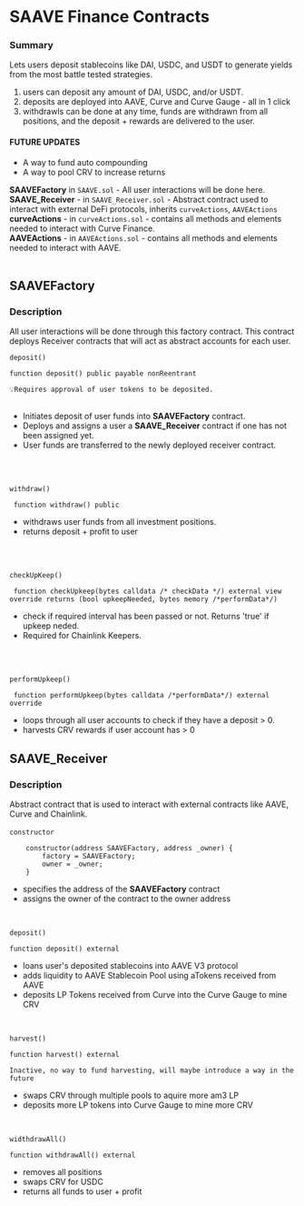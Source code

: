 # SAAVE Finance Contracts
### Summary
Lets users deposit stablecoins like DAI, USDC, and USDT to generate yields from the most battle tested strategies.
1. users can deposit any amount of DAI, USDC, and/or USDT. 
2. deposits are deployed into AAVE, Curve and Curve Gauge - all in 1 click
3. withdrawls can be done at any time, funds are withdrawn from all positions, and the deposit + rewards are delivered to the user.
#### FUTURE UPDATES 
- A way to fund auto compounding
- A way to pool CRV to increase returns 

<b>SAAVEFactory</b> in ` SAAVE.sol ` - All user interactions will be done here. <br/>
<b>SAAVE_Receiver</b> - in `SAAVE_Receiver.sol` - Abstract contract used to interact with external DeFi protocols, inherits `curveActions`, `AAVEActions` <br/>
<b>curveActions</b> - in `curveActions.sol` - contains all methods and elements needed to interact with Curve Finance. <br/>
<b>AAVEActions</b> - in `AAVEActions.sol` - contains all methods and elements needed to interact with AAVE.
<br/>
<br/>

## SAAVEFactory
### Description
All user interactions will be done through this factory contract. This contract deploys Receiver contracts that will act as abstract accounts for each user. 

`deposit()`
```solidity
function deposit() public payable nonReentrant
```
`
💡Requires approval of user tokens to be deposited.
`
<br/><br/>
- Initiates deposit of user funds into __SAAVEFactory__ contract. 
- Deploys and assigns a user a __SAAVE_Receiver__ contract if one has not been assigned yet.  <br/>
- User funds are transferred to the newly deployed receiver contract.
<br/>
<br/>


`withdraw()`
<br/>
```solidity 
 function withdraw() public
 ```
- withdraws user funds from all investment positions.
- returns deposit + profit to user

<br/>
<br/>

`checkUpKeep()` <br/>
```solidity
 function checkUpkeep(bytes calldata /* checkData */) external view override returns (bool upkeepNeeded, bytes memory /*performData*/)
 ```
 - check if required interval has been passed or not. Returns 'true' if upkeep neded.
 - Required for Chainlink Keepers.

<br/>
<br/>

`performUpkeep()` <br/>
```solidity
 function performUpkeep(bytes calldata /*performData*/) external override
```
- loops through all user accounts to check if they have a deposit > 0.
- harvests CRV rewards if user account has > 0

## SAAVE_Receiver
### Description
Abstract contract that is used to interact with external contracts like AAVE, Curve and Chainlink.
<br/>
<br/>
`constructor`
```solidity
    constructor(address SAAVEFactory, address _owner) {
        factory = SAAVEFactory;
        owner = _owner;
    }
```
- specifies the address of the __SAAVEFactory__ contract
- assigns the owner of the contract to the owner address

<br/>

`deposit()` <br/>

```solidity
function deposit() external 
```

- loans user's deposited stablecoins into AAVE V3 protocol
- adds liquidity to AAVE Stablecoin Pool using aTokens received from AAVE
- deposits LP Tokens received from Curve into the Curve Gauge to mine CRV

<br/>

`harvest()`
```solidity
function harvest() external 
```
`Inactive, no way to fund harvesting, will maybe introduce a way in the future`
- swaps CRV through multiple pools to aquire more am3 LP
- deposits more LP tokens into Curve Gauge to mine more CRV

<br/>

`widthdrawAll()`
```solidity
function withdrawAll() external
```
- removes all positions
- swaps CRV for USDC
- returns all funds to user + profit

